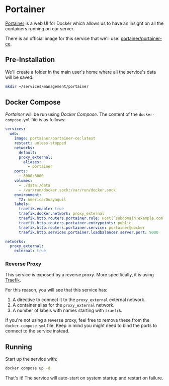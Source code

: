 # Portainer

[Portainer](https://www.portainer.io/) is a web UI for Docker which allows us to have an insight on all the containers running on our server.

There is an official image for this service that we'll use: [portainer/portainer-ce](https://hub.docker.com/r/portainer/portainer-ce).

## Pre-Installation

We'll create a folder in the main user's home where all the service's data will be saved.

```bash
mkdir ~/services/management/portainer
```

## Docker Compose

*Portainer* will be run using *Docker Compose*. The content of the `docker-compose.yml` file is as follows:

```yaml
services:
  web:
    image: portainer/portainer-ce:latest
    restart: unless-stopped
    networks:
      default:
      proxy_external:
        aliases:
          - portainer
    ports:
      - 8000:8000
    volumes:
      - ./data:/data
      - /var/run/docker.sock:/var/run/docker.sock
    environment:
      TZ: America/Guayaquil
    labels:
      traefik.enable: true
      traefik.docker.network: proxy_external
      traefik.http.routers.portainer.rule: Host(`subdomain.example.com`)
      traefik.http.routers.portainer.entrypoints: public
      traefik.http.routers.portainer.service: portainer@docker
      traefik.http.services.portainer.loadbalancer.server.port: 9000

networks:
  proxy_external:
    external: true
```

### Reverse Proxy

This service is exposed by a reverse proxy. More specifically, it is using [Traefik](../networking/traefik.md).

For this reason, you will see that this service has:

1. A directive to connect it to the `proxy_external` external network.
2. A container alias for the `proxy_external` network.
3. A number of labels with names starting with `traefik`.

If you're not using a reverse proxy, feel free to remove these from the `docker-compose.yml` file.
Keep in mind you might need to bind the ports to connect to the service instead.

## Running

Start up the service with:

```bash
docker compose up -d
```

That's it! The service will auto-start on system startup and restart on failure.
